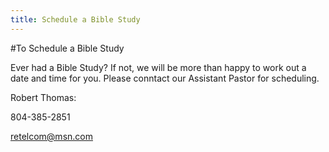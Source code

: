 ```yaml
---
title: Schedule a Bible Study
---
```


#To Schedule a Bible Study

Ever had a Bible Study? If not, we will be more than happy to work out a date and time for you. Please conntact our Assistant Pastor for scheduling.

Robert Thomas:

804-385-2851

<retelcom@msn.com>


